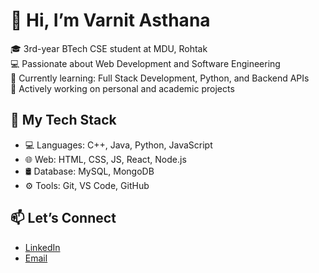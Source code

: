 # 👋 Hi, I’m Varnit Asthana

🎓 3rd-year BTech CSE student at MDU, Rohtak  
💻 Passionate about Web Development and Software Engineering  
🔭 Currently learning: Full Stack Development, Python, and Backend APIs  
🌱 Actively working on personal and academic projects

## 🚀 My Tech Stack
- 💻 Languages: C++, Java, Python, JavaScript  
- 🌐 Web: HTML, CSS, JS, React, Node.js  
- 🛢️ Database: MySQL, MongoDB  
- ⚙️ Tools: Git, VS Code, GitHub

## 📫 Let’s Connect
- [LinkedIn](https://linkedin.com/in/yourprofile)
- [Email](mailto:youremail@example.com)

<!--
**varnitasthana/varnitasthana** is a ✨ _special_ ✨ repository because its `README.md` (this file) appears on your GitHub profile.

Here are some ideas to get you started:

- 🔭 I’m currently working on ...
- 🌱 I’m currently learning ...
- 👯 I’m looking to collaborate on ...
- 🤔 I’m looking for help with ...
- 💬 Ask me about ...
- 📫 How to reach me: ...
- 😄 Pronouns: ...
- ⚡ Fun fact: ...
-->
